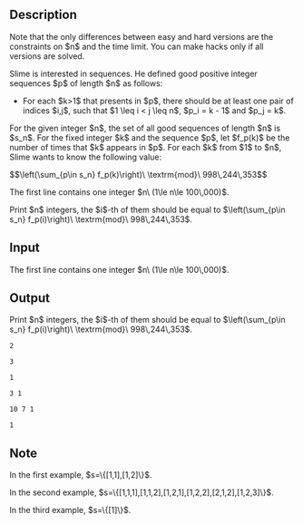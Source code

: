 ## Description

<div><p><span class="tex-font-style-bf">Note that the only differences between easy and hard versions are the constraints on $n$ and the time limit. You can make hacks only if all versions are solved.</span></p><p>Slime is interested in sequences. He defined <span class="tex-font-style-bf">good</span> positive integer sequences $p$ of length $n$ as follows:</p><ul><li> For each $k&gt;1$ that presents in $p$, there should be at least one pair of indices $i,j$, such that $1 \leq i &lt; j \leq n$, $p_i = k - 1$ and $p_j = k$.</li></ul><p>For the given integer $n$, the set of all good sequences of length $n$ is $s_n$. For the fixed integer $k$ and the sequence $p$, let $f_p(k)$ be the number of times that $k$ appears in $p$. For each $k$ from $1$ to $n$, Slime wants to know the following value:</p><p>$$\left(\sum_{p\in s_n} f_p(k)\right)\ \textrm{mod}\ 998\,244\,353$$</p></div><div class="input-specification"><p>The first line contains one integer $n\ (1\le n\le 100\,000)$.</p></div><div class="output-specification"><p>Print $n$ integers, the $i$-th of them should be equal to $\left(\sum_{p\in s_n} f_p(i)\right)\ \textrm{mod}\ 998\,244\,353$.</p></div>

## Input

<p>The first line contains one integer $n\ (1\le n\le 100\,000)$.</p>

## Output

<p>Print $n$ integers, the $i$-th of them should be equal to $\left(\sum_{p\in s_n} f_p(i)\right)\ \textrm{mod}\ 998\,244\,353$.</p>





```input1
2
```




```input2
3
```




```input3
1
```




```output1
3 1
```




```output2
10 7 1
```




```output3
1
```



## Note

<p>In the first example, $s=\{[1,1],[1,2]\}$.</p><p>In the second example, $s=\{[1,1,1],[1,1,2],[1,2,1],[1,2,2],[2,1,2],[1,2,3]\}$.</p><p>In the third example, $s=\{[1]\}$.</p>
